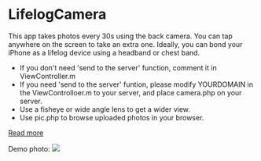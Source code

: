 # LifelogCamera

This app takes photos every 30s using the back camera. You can tap anywhere on the screen to take an extra one.
Ideally, you can bond your iPhone as a lifelog device using a headband or chest band.

- If you don't need 'send to the server' function, comment it in ViewController.m
- If you need 'send to the server' funtion, please modify YOURDOMAIN in the ViewControlloer.m to your server, and place camera.php on your server.
- Use a fisheye or wide angle lens to get a wider view.
- Use pic.php to browse uploaded photos in your browser.

[Read more](http://mindlit.com/lifelog/)

Demo photo:
![](http://mindlit.com/content/images/2015/03/IMG_9348.JPG)



